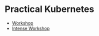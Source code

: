 # Practical Kubernetes

* [Workshop](README-workshop.md)
* [Intense Workshop](README-workshop-intense.md)